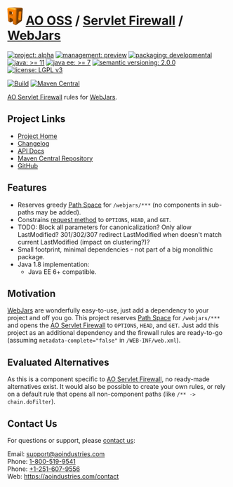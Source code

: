 # [<img src="ao-logo.png" alt="AO Logo" width="35" height="40">](https://github.com/aoindustries) [AO OSS](https://github.com/aoindustries/ao-oss) / [Servlet Firewall](https://github.com/aoindustries/ao-servlet-firewall) / [WebJars](https://github.com/aoindustries/ao-servlet-firewall-webjars)

[![project: alpha](https://oss.aoapps.com/ao-badges/project-alpha.svg)](https://aoindustries.com/life-cycle#project-alpha)
[![management: preview](https://oss.aoapps.com/ao-badges/management-preview.svg)](https://aoindustries.com/life-cycle#management-preview)
[![packaging: developmental](https://oss.aoapps.com/ao-badges/packaging-developmental.svg)](https://aoindustries.com/life-cycle#packaging-developmental)  
[![java: &gt;= 11](https://oss.aoapps.com/ao-badges/java-11.svg)](https://docs.oracle.com/en/java/javase/11/docs/api/)
[![java ee: &gt;= 7](https://oss.aoapps.com/ao-badges/javaee-7.svg)](https://docs.oracle.com/javaee/7/api/)
[![semantic versioning: 2.0.0](https://oss.aoapps.com/ao-badges/semver-2.0.0.svg)](http://semver.org/spec/v2.0.0.html)
[![license: LGPL v3](https://oss.aoapps.com/ao-badges/license-lgpl-3.0.svg)](https://www.gnu.org/licenses/lgpl-3.0)

[![Build](https://github.com/aoindustries/ao-servlet-firewall-webjars/workflows/Build/badge.svg?branch=master)](https://github.com/aoindustries/ao-servlet-firewall-webjars/actions?query=workflow%3ABuild)
[![Maven Central](https://maven-badges.herokuapp.com/maven-central/com.aoapps/ao-servlet-firewall-webjars/badge.svg)](https://maven-badges.herokuapp.com/maven-central/com.aoapps/ao-servlet-firewall-webjars)

[AO Servlet Firewall](https://github.com/aoindustries/ao-servlet-firewall) rules for [WebJars](https://www.webjars.org/).

## Project Links
* [Project Home](https://oss.aoapps.com/servlet-firewall/webjars/)
* [Changelog](https://oss.aoapps.com/servlet-firewall/webjars/changelog)
* [API Docs](https://oss.aoapps.com/servlet-firewall/webjars/apidocs/)
* [Maven Central Repository](https://search.maven.org/artifact/com.aoapps/ao-servlet-firewall-webjars)
* [GitHub](https://github.com/aoindustries/ao-servlet-firewall-webjars)

## Features
* Reserves greedy [Path Space](https://github.com/aoindustries/ao-servlet-firewall-path-space) for `/webjars/***` (no components in sub-paths may be added).
* Constrains [request method](https://docs.oracle.com/javaee/6/api/javax/servlet/http/HttpServletRequest.html#getMethod()) to `OPTIONS`, `HEAD`, and `GET`.
* TODO: Block all parameters for canonicalization?  Only allow LastModified?  301/302/307 redirect LastModified when doesn't match current LastModified (impact on clustering?)?
* Small footprint, minimal dependencies - not part of a big monolithic package.
* Java 1.8 implementation:
    * Java EE 6+ compatible.

## Motivation
[WebJars](https://www.webjars.org/) are wonderfully easy-to-use, just add a dependency to your project and off you go.  This project reserves [Path Space](https://github.com/aoindustries/ao-servlet-firewall-path-space) for `/webjars/***` and opens the [AO Servlet Firewall](https://github.com/aoindustries/ao-servlet-firewall) to `OPTIONS`, `HEAD`, and `GET`.  Just add this project as an additional dependency and the firewall rules are ready-to-go (assuming `metadata-complete="false"` in `/WEB-INF/web.xml`).

## Evaluated Alternatives
As this is a component specific to [AO Servlet Firewall](https://github.com/aoindustries/ao-servlet-firewall), no ready-made alternatives exist.  It would also be possible to create your own rules, or rely on a default rule that opens all non-component paths (like `/** -> chain.doFilter`).

## Contact Us
For questions or support, please [contact us](https://aoindustries.com/contact):

Email: [support@aoindustries.com](mailto:support@aoindustries.com)  
Phone: [1-800-519-9541](tel:1-800-519-9541)  
Phone: [+1-251-607-9556](tel:+1-251-607-9556)  
Web: https://aoindustries.com/contact
